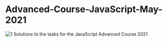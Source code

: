 # Advanced-Course-JavaScript-May-2021
![1](https://user-images.githubusercontent.com/51271834/82707676-31e69580-9c85-11ea-804b-60df04d4dabf.jpg)
Solutions to the tasks for the JavaScript Advanced Course  2021  
